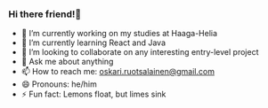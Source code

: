 ### Hi there friend!👋

- 🔭 I’m currently working on my studies at Haaga-Helia
- 🌱 I’m currently learning React and Java
- 👯 I’m looking to collaborate on any interesting entry-level project
- 💬 Ask me about anything
- 📫 How to reach me: oskari.ruotsalainen@gmail.com
- 😄 Pronouns: he/him
- ⚡ Fun fact: Lemons float, but limes sink

